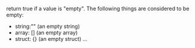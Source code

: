 return true if a value is "empty". 
The following things are considered to be empty:
- string:"" (an empty string)
- array: [] (an empty array)
- struct: {} (an empty struct)
...
		 